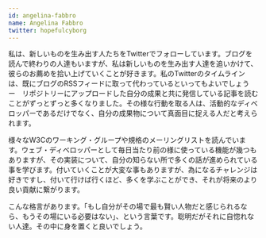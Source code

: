 ```yaml
---
id: angelina-fabbro
name: Angelina Fabbro
twitter: hopefulcyborg
---
```


私は、新しいものを生み出す人たちをTwitterでフォローしています。ブログを読んで終わりの人達もいますが、私は新しいものを生み出す人達を追いかけて、彼らのお薦めを拾い上げていくことが好きます。私のTwitterのタイムラインは、既にブログのRSSフィードに取って代わっているといってもよいでしょう　ー　リポジトリーにアップロードした自分の成果と共に発信している記事を読むことがずっとずっと多くなりました。その様な行動を取る人は、活動的なディベロッパーであるだけでなく、自分の成果物について真面目に捉える人だと考えられます。

様々なW3Cのワーキング・グループや規格のメーリングリストを読んでいます。ウェブ・ディベロッパーとして毎日当たり前の様に使っている機能が幾つもありますが、その実装について、自分の知らない所で多くの話が進められている事を学びます。付いていくことが大変な事もありますが、為になるチャレンジは好きですし、付いて行けば行くほど、多くを学ぶことができ、それが将来のより良い貢献に繋がります。

こんな格言があります。「もし自分がその場で最も賢い人物だと感じられるなら、もうその場にいる必要はない」、という言葉です。聡明だがそれに自惚れない人達。その中に身を置くと良いでしょう。